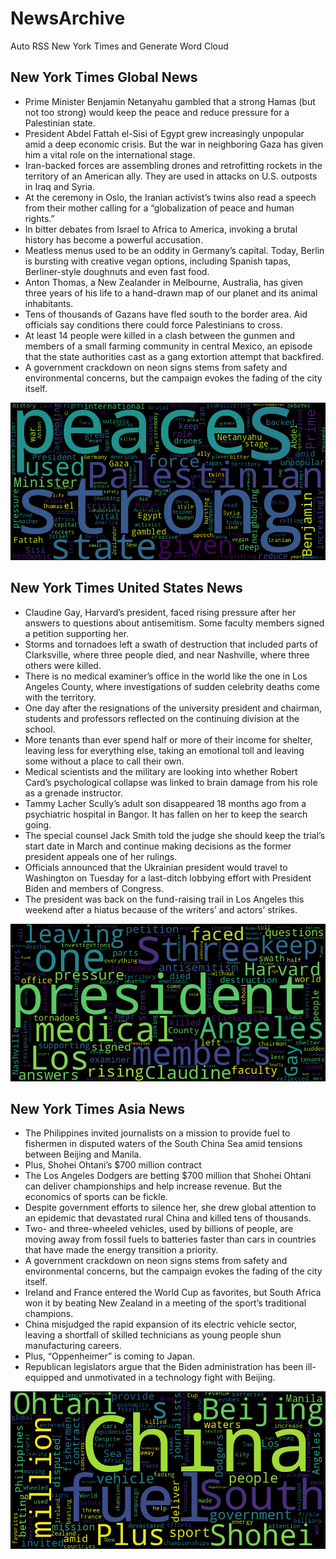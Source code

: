 # NewsArchive
Auto RSS New York Times and Generate Word Cloud

## New York Times Global News
* Prime Minister Benjamin Netanyahu gambled that a strong Hamas (but not too strong) would keep the peace and reduce pressure for a Palestinian state.
* President Abdel Fattah el-Sisi of Egypt grew increasingly unpopular amid a deep economic crisis. But the war in neighboring Gaza has given him a vital role on the international stage.
* Iran-backed forces are assembling drones and retrofitting rockets in the territory of an American ally. They are used in attacks on U.S. outposts in Iraq and Syria.
* At the ceremony in Oslo, the Iranian activist’s twins also read a speech from their mother calling for a “globalization of peace and human rights.”
* In bitter debates from Israel to Africa to America, invoking a brutal history has become a powerful accusation.
* Meatless menus used to be an oddity in Germany’s capital. Today, Berlin is bursting with creative vegan options, including Spanish tapas, Berliner-style doughnuts and even fast food.
* Anton Thomas, a New Zealander in Melbourne, Australia, has given three years of his life to a hand-drawn map of our planet and its animal inhabitants.
* Tens of thousands of Gazans have fled south to the border area. Aid officials say conditions there could force Palestinians to cross.
* At least 14 people were killed in a clash between the gunmen and members of a small farming community in central Mexico, an episode that the state authorities cast as a gang extortion attempt that backfired.
* A government crackdown on neon signs stems from safety and environmental concerns, but the campaign evokes the fading of the city itself.

![Global](./global.png)
## New York Times United States News
* Claudine Gay, Harvard’s president, faced rising pressure after her answers to questions about antisemitism. Some faculty members signed a petition supporting her.
* Storms and tornadoes left a swath of destruction that included parts of Clarksville, where three people died, and near Nashville, where three others were killed.
* There is no medical examiner’s office in the world like the one in Los Angeles County, where investigations of sudden celebrity deaths come with the territory.
* One day after the resignations of the university president and chairman, students and professors reflected on the continuing division at the school.
* More tenants than ever spend half or more of their income for shelter, leaving less for everything else, taking an emotional toll and leaving some without a place to call their own.
* Medical scientists and the military are looking into whether Robert Card’s psychological collapse was linked to brain damage from his role as a grenade instructor.
* Tammy Lacher Scully’s adult son disappeared 18 months ago from a psychiatric hospital in Bangor. It has fallen on her to keep the search going.
* The special counsel Jack Smith told the judge she should keep the trial’s start date in March and continue making decisions as the former president appeals one of her rulings.
* Officials announced that the Ukrainian president would travel to Washington on Tuesday for a last-ditch lobbying effort with President Biden and members of Congress.
* The president was back on the fund-raising trail in Los Angeles this weekend after a hiatus because of the writers’ and actors’ strikes.

![US](./usnews.png)
## New York Times Asia News
* The Philippines invited journalists on a mission to provide fuel to fishermen in disputed waters of the South China Sea amid tensions between Beijing and Manila.
* Plus, Shohei Ohtani’s $700 million contract
* The Los Angeles Dodgers are betting $700 million that Shohei Ohtani can deliver championships and help increase revenue. But the economics of sports can be fickle.
* Despite government efforts to silence her, she drew global attention to an epidemic that devastated rural China and killed tens of thousands.
* Two- and three-wheeled vehicles, used by billions of people, are moving away from fossil fuels to batteries faster than cars in countries that have made the energy transition a priority.
* A government crackdown on neon signs stems from safety and environmental concerns, but the campaign evokes the fading of the city itself.
* Ireland and France entered the World Cup as favorites, but South Africa won it by beating New Zealand in a meeting of the sport’s traditional champions.
* China misjudged the rapid expansion of its electric vehicle sector, leaving a shortfall of skilled technicians as young people shun manufacturing careers.
* Plus, “Oppenheimer” is coming to Japan.
* Republican legislators argue that the Biden administration has been ill-equipped and unmotivated in a technology fight with Beijing.

![Asian](./asian.png)

